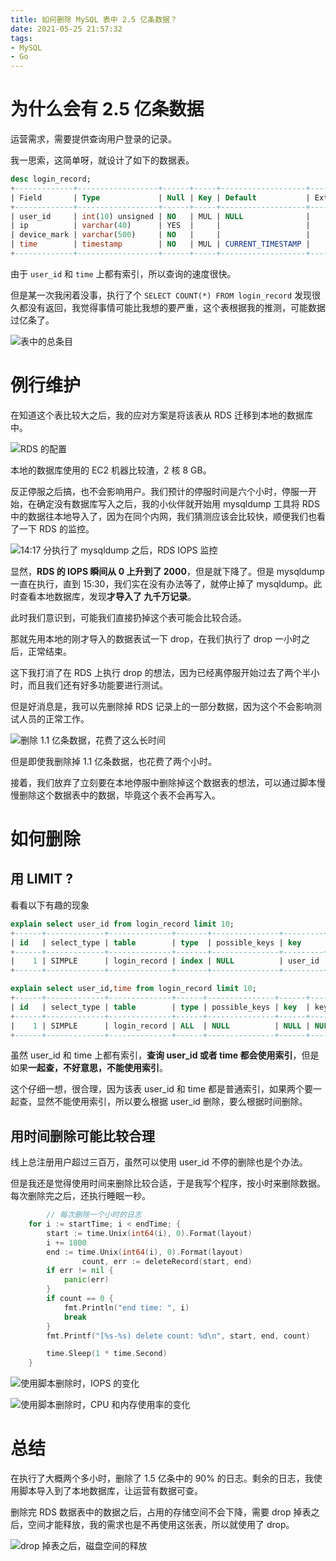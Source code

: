 ```yaml
---
title: 如何删除 MySQL 表中 2.5 亿条数据？
date: 2021-05-25 21:57:32
tags:
- MySQL
- Go
---
```


# 为什么会有 2.5 亿条数据

运营需求，需要提供查询用户登录的记录。

我一思索，这简单呀，就设计了如下的数据表。

```sql
desc login_record;
+-------------+------------------+------+-----+-------------------+-------+
| Field       | Type             | Null | Key | Default           | Extra |
+-------------+------------------+------+-----+-------------------+-------+
| user_id     | int(10) unsigned | NO   | MUL | NULL              |       |
| ip          | varchar(40)      | YES  |     |                   |       |
| device_mark | varchar(500)     | NO   |     |                   |       |
| time        | timestamp        | NO   | MUL | CURRENT_TIMESTAMP |       |
+-------------+------------------+------+-----+-------------------+-------+
```
<!--more-->
由于 `user_id` 和 `time` 上都有索引，所以查询的速度很快。

但是某一次我闲着没事，执行了个 `SELECT COUNT(*) FROM login_record` 发现很久都没有返回，我觉得事情可能比我想的要严重，这个表根据我的推测，可能数据过亿条了。

![表中的总条目](https://go-daily.oss-cn-chengdu.aliyuncs.com/img/counts-more-than-250-millions.png)

# 例行维护

在知道这个表比较大之后，我的应对方案是将该表从 RDS 迁移到本地的数据库中。

![RDS 的配置](https://go-daily.oss-cn-chengdu.aliyuncs.com/img/2021-05-25-rds-config.png)



本地的数据库使用的 EC2 机器比较渣，2 核 8 GB。

反正停服之后搞，也不会影响用户。我们预计的停服时间是六个小时，停服一开始，在确定没有数据库写入之后，我的小伙伴就开始用 mysqldump 工具将 RDS 中的数据往本地导入了，因为在同个内网，我们猜测应该会比较快，顺便我们也看了一下 RDS 的监控。

![14:17 分执行了 mysqldump 之后，RDS IOPS 监控](https://go-daily.oss-cn-chengdu.aliyuncs.com/img/2021-05-25-rds-monitor.png)



显然，**RDS 的 IOPS 瞬间从 0 上升到了 2000**，但是就下降了。但是 mysqldump 一直在执行，直到 15:30，我们实在没有办法等了，就停止掉了 mysqldump。此时查看本地数据库，发现**才导入了 九千万记录**。

此时我们意识到，可能我们直接扔掉这个表可能会比较合适。

那就先用本地的刚才导入的数据表试一下 drop，在我们执行了 drop 一小时之后，正常结束。

这下我打消了在 RDS 上执行 drop 的想法，因为已经离停服开始过去了两个半小时，而且我们还有好多功能要进行测试。

但是好消息是，我可以先删除掉 RDS 记录上的一部分数据，因为这个不会影响测试人员的正常工作。

![删除 1.1 亿条数据，花费了这么长时间](https://go-daily.oss-cn-chengdu.aliyuncs.com/img/Untitled%203.png)

但是即使我删除掉 1.1 亿条数据，也花费了两个小时。

接着，我们放弃了立刻要在本地停服中删除掉这个数据表的想法，可以通过脚本慢慢删除这个数据表中的数据，毕竟这个表不会再写入。

# 如何删除

## 用 LIMIT ?

看看以下有趣的现象

```sql
explain select user_id from login_record limit 10;
+------+-------------+--------------+-------+---------------+---------+---------+------+----------+-------------+
| id   | select_type | table        | type  | possible_keys | key     | key_len | ref  | rows     | Extra       |
+------+-------------+--------------+-------+---------------+---------+---------+------+----------+-------------+
|    1 | SIMPLE      | login_record | index | NULL          | user_id | 4       | NULL | 12261955 | Using index |
+------+-------------+--------------+-------+---------------+---------+---------+------+----------+-------------+
```

```sql
explain select user_id,time from login_record limit 10;
+------+-------------+--------------+------+---------------+------+---------+------+----------+-------+
| id   | select_type | table        | type | possible_keys | key  | key_len | ref  | rows     | Extra |
+------+-------------+--------------+------+---------------+------+---------+------+----------+-------+
|    1 | SIMPLE      | login_record | ALL  | NULL          | NULL | NULL    | NULL | 12262319 |       |
+------+-------------+--------------+------+---------------+------+---------+------+----------+-------+
```

虽然 user_id 和 time 上都有索引，**查询 user_id 或者 time 都会使用索引**，但是如果**一起查，不好意思，不能使用索引**。

这个仔细一想，很合理，因为该表 user_id 和 time 都是普通索引，如果两个要一起查，显然不能使用索引，所以要么根据 user_id 删除，要么根据时间删除。

## 用时间删除可能比较合理

线上总注册用户超过三百万，虽然可以使用 user_id 不停的删除也是个办法。

但是我还是觉得使用时间来删除比较合适，于是我写个程序，按小时来删除数据。每次删除完之后，还执行睡眠一秒。

```go
		// 每次删除一个小时的日志
    for i := startTime; i < endTime; {
        start := time.Unix(int64(i), 0).Format(layout)                                                                                              
        i += 1800
        end := time.Unix(int64(i), 0).Format(layout)
				count, err := deleteRecord(start, end)
        if err != nil {
            panic(err)
        }
        if count == 0 {
            fmt.Println("end time: ", i)
            break
        }
        fmt.Printf("[%s-%s) delete count: %d\n", start, end, count)

        time.Sleep(1 * time.Second)
    }
```



![使用脚本删除时，IOPS 的变化](https://go-daily.oss-cn-chengdu.aliyuncs.com/img/Untitled%204.png)



![使用脚本删除时，CPU 和内存使用率的变化](https://go-daily.oss-cn-chengdu.aliyuncs.com/img/Untitled%205.png)

# 总结

在执行了大概两个多小时，删除了 1.5 亿条中的 90% 的日志。剩余的日志，我使用脚本导入到了本地数据库，让运营有数据可查。

删除完 RDS 数据表中的数据之后，占用的存储空间不会下降，需要 drop 掉表之后，空间才能释放，我的需求也是不再使用这张表，所以就使用了 drop。



![drop 掉表之后，磁盘空间的释放](https://go-daily.oss-cn-chengdu.aliyuncs.com/img/Untitled%206.png)

